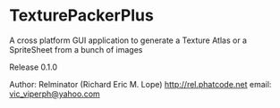 # TexturePackerPlus
A cross platform GUI application to generate a Texture Atlas or a SpriteSheet from a bunch of images

Release 0.1.0

Author: Relminator (Richard Eric M. Lope)
            http://rel.phatcode.net
            email: vic_viperph@yahoo.com

